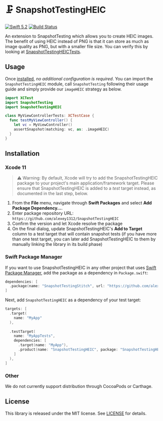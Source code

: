 # 🗜 SnapshotTestingHEIC

[![Swift 5.2](https://img.shields.io/badge/swift-5.2-ED523F.svg?style=flat)](https://swift.org/download/)
[![Build Status](https://img.shields.io/endpoint.svg?url=https%3A%2F%2Factions-badge.atrox.dev%2Falexey1312%2FSnapshotTestingHEIC%2Fbadge&style=flat)](https://actions-badge.atrox.dev/alexey1312/SnapshotTestingHEIC/goto)

An extension to SnapshotTesting which allows you to create HEIC images.
The benefit of using HEIC instead of PNG is that it can store as much as image quality as PNG, but with a smaller file size.
You can verify this by looking at [SnapshotTestingHEICTests](Tests/SnapshotTestingHEICTests/__Snapshots__/SnapshotTestingHEICTests).

## Usage

Once [installed](#installation), _no additional configuration is required_. You can import the `SnapshotTestingHEIC` module, call `SnapshotTesting` following their usage guide and simply provide our `imageHEIC` strategy as below.

```swift
import XCTest
import SnapshotTesting
import SnapshotTestingHEIC

class MyViewControllerTests: XCTestCase {
  func testMyViewController() {
    let vc = MyViewController()
    assertSnapshot(matching: vc, as: .imageHEIC)
  }
}
```

## Installation

### Xcode 11

> ⚠️ Warning: By default, Xcode will try to add the SnapshotTestingHEIC package to your project's main application/framework target. Please ensure that SnapshotTestingHEIC is added to a _test_ target instead, as documented in the last step, below.
 1. From the **File** menu, navigate through **Swift Packages** and select **Add Package Dependency…**.
 2. Enter package repository URL: `https://github.com/alexey1312/SnapshotTestingHEIC`
 3. Confirm the version and let Xcode resolve the package
 4. On the final dialog, update SnapshotTestingHEIC's **Add to Target** column to a test target that will contain snapshot tests (if you have more than one test target, you can later add SnapshotTestingHEIC to them by manually linking the library in its build phase)

### Swift Package Manager

If you want to use SnapshotTestingHEIC in any other project that uses [Swift Package Manager](https://swift.org/package-manager/), add the package as a dependency in `Package.swift`:

```swift
dependencies: [
  .package(name: "SnapshotTestingStitch", url: "https://github.com/alexey1312/SnapshotTestingHEIC.git", from: "1.0.0"),
]
```

Next, add `SnapshotTestingHEIC` as a dependency of your test target:

```swift
targets: [
  .target(
    name: "MyApp"
  ),
  
  .testTarget(
    name: "MyAppTests", 
    dependencies: [
      .target(name: "MyApp"),
      .product(name: "SnapshotTestingHEIC", package: "SnapshotTestingHEIC"),
    ]
  ),
]
```

### Other

We do not currently support distribution through CocoaPods or Carthage.

## License

This library is released under the MIT license. See [LICENSE](LICENSE) for details.
